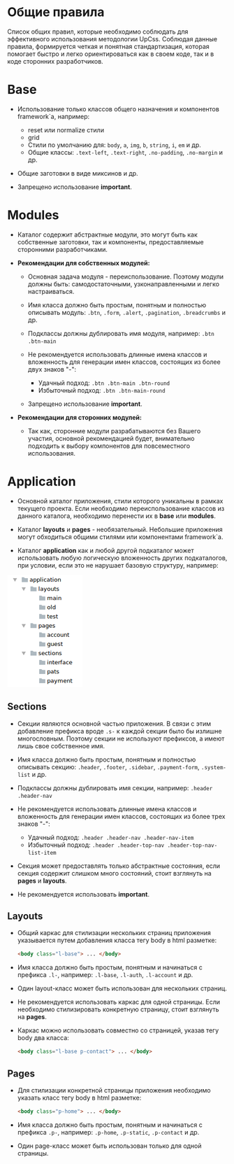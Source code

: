 # Общие правила

Список общих правил, которые необходимо соблюдать для эффективного использования методологии UpCss.
Соблюдая данные правила, формируется четкая и понятная стандартизация, которая помогает
быстро и легко ориентироваться как в своем коде, так и в коде сторонних разработчиков.


# Base

* Использование только классов общего назначения и компонентов framework`а, например:
    * reset или normalize стили
    * grid
    * Стили по умолчанию для: `body`, `a`, `img`, `b`, `string`, `i`, `em` и др.
    * Общие классы: `.text-left`, `.text-right`,  `.no-padding`, `.no-margin` и др.

* Общие заготовки в виде миксинов и др.

* Запрещено использование **important**.


# Modules

* Каталог содержит абстрактные модули, это могут быть как собственные заготовки, так и
компоненты, предоставляемые сторонними разработчиками.

* **Рекомендации для собственных модулей:**

    * Основная задача модуля - переиспользование. Поэтому модули должны быть:
    самодостаточными, узконаправленными и легко настраиваться.

    * Имя класса должно быть простым, понятным и полностью описывать модуль:
    `.btn`, `.form`, `.alert`, `.pagination`, `.breadcrumbs` и др.

    * Подклассы должны дублировать имя модуля, например: `.btn .btn-main`

    * Не рекомендуется использовать длинные имена классов и вложенность для
    генерации имен классов, состоящих из более двух знаков "-":

        * Удачный подход: `.btn .btn-main .btn-round`
        * Избыточный подход: `.btn .btn-main-round`

    * Запрещено использование **important**.

* **Рекомендации для сторонних модулей:**

    * Так как, сторонние модули разрабатываются без Вашего участия, основной рекомендацией
    будет, внимательно подходить к выбору компонентов для повсеместного использования.



# Application

* Основной каталог приложения, стили которого уникальны в рамках текущего проекта.
Если необходимо переиспользование классов из данного каталога, необходимо перенести их
в **base** или  **modules**.

* Каталог **layouts** и **pages** - необязательный. Небольшие приложения могут обходиться
общими стилями или компонентами framework`а.

* Каталог **application** как и любой другой подкаталог может использовать любую
логическую вложенность других подкаталогов, при условии, если это не нарушает базовую
структуру, например:

![Subdirs example](../_images/example_subdirs.png)


## Sections 

* Секции являются основной частью приложения. В связи с этим добавление префикса 
вроде `.s-` к каждой секции было бы излишне многословным. Поэтому секции
не используют префиксов, а имеют лишь свое собственное имя.

* Имя класса должно быть простым, понятным и полностью описывать секцию:
`.header`, `.footer`, `.sidebar`, `.payment-form`, `.system-list` и др.

* Подклассы должны дублировать имя секции, например: `.header .header-nav`

* Не рекомендуется использовать длинные имена классов и вложенность для
генерации имен классов, состоящих из более трех знаков "-":
    * Удачный подход: `.header .header-nav .header-nav-item`
    * Избыточный подход: `.header .header-top-nav .header-top-nav-list-item`

* Секция может предоставлять только абстрактные состояния, если секция содержит
слишком много состояний, стоит взглянуть на **pages** и **layouts**.

* Не рекомендуется использовать **important**.


## Layouts 

* Общий каркас для стилизации нескольких страниц приложения указывается 
путем добавления класса тегу body в html разметке:
    ```html
    <body class="l-base"> ... </body>
    ```

* Имя класса должно быть простым, понятным и начинаться с префикса `.l-`,
например: `.l-base`, `.l-auth`, `.l-account` и др.

* Один layout-класс может быть использован для нескольких страниц.

* Не рекомендуется использовать каркас для одной страницы. Если необходимо
стилизировать конкретную страницу, стоит взглянуть на **pages**.

* Каркас можно использовать совместно со страницей, указав тегу body два класса:
    ```html
    <body class="l-base p-contact"> ... </body>
    ```

## Pages

* Для стилизации конкретной страницы приложения необходимо указать класс
 тегу body в html разметке:
    ```html
    <body class="p-home"> ... </body>
    ```

* Имя класса должно быть простым, понятным и начинаться с префикса `.p-`,
например: `.p-home`, `.p-static`, `.p-contact` и др.

* Один page-класс может быть использован только для одной страницы.
